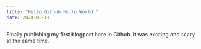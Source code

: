 ```yaml
---
title: "Hello Github Hello World "
date: 2024-03-11
---
```

Finally publishing my first blogpost here in Github. It was exciting and scary at the same time. 
